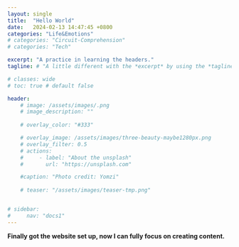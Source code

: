 ```yaml
---
layout: single
title:  "Hello World"
date:   2024-02-13 14:47:45 +0800
categories: "Life&Emotions"
# categories: "Circuit-Comprehension"
# categories: "Tech"

excerpt: "A practice in learning the headers."
tagline: # "A little different with the *excerpt* by using the *tagline*. "

# classes: wide
# toc: true # default false

header:
    # image: /assets/images/.png
    # image_description: ""
    
    # overlay_color: "#333"

    # overlay_image: /assets/images/three-beauty-maybe1280px.png
    # overlay_filter: 0.5
    # actions:
    #     - label: "About the unsplash"
    #       url: "https://unsplash.com"

    #caption: "Photo credit: Yomzi"
    
    # teaser: "/assets/images/teaser-tmp.png"


# sidebar:
#     nav: "docs1"
---
```

**Finally got the website set up, now I can fully focus on creating content.**